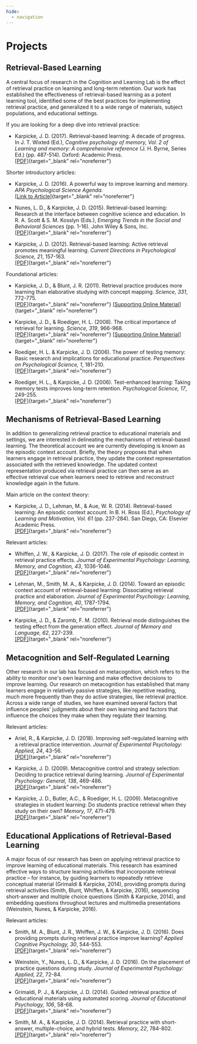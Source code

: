 ```yaml
---
hide:
  - navigation
---
```


# Projects

## Retrieval-Based Learning

A central focus of research in the Cognition and Learning Lab is the effect of retrieval practice on learning and long-term retention. Our work has established the effectiveness of retrieval-based learning as a potent learning tool, identified some of the best practices for implementing retrieval practice, and generalized it to a wide range of materials, subject populations, and educational settings.

If you are looking for a deep dive into retrieval practice:

- Karpicke, J. D. (2017). Retrieval-based learning: A decade of progress. In J. T. Wixted (Ed.), _Cognitive psychology of memory, Vol. 2 of Learning and memory: A comprehensive reference_ (J. H. Byrne, Series Ed.) (pp. 487-514). Oxford: Academic Press. <br>
  [[PDF]](http://learninglab.psych.purdue.edu/downloads/inpress_Karpicke_Retrieval_Based_Learning_Review.pdf){target="_blank" rel="noreferrer"}

Shorter introductory articles:

- Karpicke, J. D. (2016). A powerful way to improve learning and memory. _APA Psychological Science Agenda._ <br>
  [[Link to Article]](http://www.apa.org/science/about/psa/2016/06/learning-memory.aspx){target="_blank" rel="noreferrer"}

- Nunes, L. D., &amp; Karpicke, J. D. (2015). Retrieval-based learning: Research at the interface between cognitive science and education. In R. A. Scott &amp; S. M. Kosslyn (Eds.), _Emerging Trends in the Social and Behavioral Sciences_ (pp. 1-16). John Wiley &amp; Sons, Inc. <br>
  [[PDF]](http://learninglab.psych.purdue.edu/downloads/2015_Nunes_Karpicke_Emerging_Trends.pdf){target="_blank" rel="noreferrer"}

- Karpicke, J. D. (2012). Retrieval-based learning: Active retrieval promotes meaningful learning. _Current Directions in Psychological Science, 21_, 157-163. <br>
  [[PDF]](http://learninglab.psych.purdue.edu/downloads/2012_Karpicke_CDPS.pdf){target="_blank" rel="noreferrer"}

Foundational articles:

- Karpicke, J. D., &amp; Blunt, J. R. (2011). Retrieval practice produces more learning than elaborative studying with concept mapping. _Science, 331_, 772-775. <br>
  [[PDF]](http://learninglab.psych.purdue.edu/downloads/2011_Karpicke_Blunt_Science.pdf){target="_blank" rel="noreferrer"}
  [[Supporting Online Material]](http://learninglab.psych.purdue.edu/downloads/2011_Karpicke_Blunt_ScienceSupportingMaterial.pdf){target="_blank" rel="noreferrer"}

- Karpicke, J. D., &amp; Roediger, H. L. (2008). The critical importance of retrieval for learning. _Science, 319_, 966-968. <br>
  [[PDF]](http://learninglab.psych.purdue.edu/downloads/2008_Karpicke_Roediger_Science.pdf){target="_blank" rel="noreferrer"}
  [[Supporting Online Material]](http://learninglab.psych.purdue.edu/downloads/2008_Karpicke_Roediger_ScienceSupportingMaterial.pdf){target="_blank" rel="noreferrer"}

- Roediger, H. L. &amp; Karpicke, J. D. (2006). The power of testing memory: Basic research and implications for educational practice. _Perspectives on Psychological Science, 1_, 181-210. <br>
  [[PDF]](http://learninglab.psych.purdue.edu/downloads/2006_Roediger_Karpicke_Review.pdf){target="_blank" rel="noreferrer"}

- Roediger, H. L., &amp; Karpicke, J. D. (2006). Test-enhanced learning: Taking memory tests improves long-term retention. _Psychological Science, 17_, 249-255. <br>
  [[PDF]](http://learninglab.psych.purdue.edu/downloads/2006_Roediger_Karpicke_PsychSci.pdf){target="_blank" rel="noreferrer"}

## Mechanisms of Retrieval-Based Learning

In addition to generalizing retrieval practice to educational materials and settings, we are interested in delineating the mechanisms of retrieval-based learning. The theoretical account we are currently developing is known as the episodic context account. Briefly, the theory proposes that when learners engage in retrieval practice, they update the context representation associated with the retrieved knowledge. The updated context representation produced via retrieval practice can then serve as an effective retrieval cue when learners need to retrieve and reconstruct knowledge again in the future.

Main article on the context theory:

- Karpicke, J. D., Lehman, M., &amp; Aue, W. R. (2014). Retrieval-based learning: An episodic context account. In B. H. Ross (Ed.), _Psychology of Learning and Motivation, Vol. 61_ (pp. 237-284). San Diego, CA: Elsevier Academic Press. <br>
[[PDF]](http://learninglab.psych.purdue.edu/downloads/2014_Karpicke_Lehman_Aue_PLM.pdf){target="_blank" rel="noreferrer"}

Relevant articles:

- Whiffen, J. W., &amp; Karpicke, J. D. (2017). The role of episodic context in retrieval practice effects. _Journal of Experimental Psychology: Learning, Memory, and Cognition, 43_, 1036-1046. <br> [[PDF]](http://learninglab.psych.purdue.edu/downloads/inpress_Whiffen_Karpicke_JEPLMC.pdf){target="_blank" rel="noreferrer"}

- Lehman, M., Smith, M. A., &amp; Karpicke, J. D. (2014). Toward an episodic context account of retrieval-based learning: Dissociating retrieval practice and elaboration. _Journal of Experimental Psychology: Learning, Memory, and Cognition, 40_, 1787-1794. <br>
  [[PDF]](http://learninglab.psych.purdue.edu/downloads/2014_Lehman_Smith_Karpicke_JEPLMC.pdf){target="_blank" rel="noreferrer"}

- Karpicke, J. D., &amp; Zaromb, F. M. (2010). Retrieval mode distinguishes the testing effect from the generation effect. _Journal of Memory and Language, 62_, 227-239. <br>
  [[PDF]](http://learninglab.psych.purdue.edu/downloads/2010_Karpicke_Zaromb_JML.pdf){target="_blank" rel="noreferrer"}

## Metacognition and Self-Regulated Learning

Other research in our lab has focused on metacognition, which refers to the ability to monitor one's own learning and make effective decisions to improve learning. Our research on metacognition has established that many learners engage in relatively passive strategies, like repetitive reading, much more frequently than they do active strategies, like retrieval practice. Across a wide range of studies, we have examined several factors that influence peoples' judgments about their own learning and factors that influence the choices they make when they regulate their learning.

Relevant articles:

- Ariel, R., &amp; Karpicke, J. D. (2018). Improving self-regulated learning with a retrieval practice intervention. _Journal of Experimental Psychology: Applied, 24_, 43-56. <br>
  [[PDF]](http://learninglab.psych.purdue.edu/downloads/2018_Ariel_Karpicke_JEPA.pdf){target="_blank" rel="noreferrer"}

- Karpicke, J. D. (2009). Metacognitive control and strategy selection: Deciding to practice retrieval during learning. _Journal of Experimental Psychology: General, 138_, 469-486. <br>
  [[PDF]](http://learninglab.psych.purdue.edu/downloads/2009_Karpicke_JEPGeneral.pdf){target="_blank" rel="noreferrer"}

- Karpicke, J. D., Butler, A.C., &amp; Roediger, H. L. (2009). Metacognitive strategies in student learning: Do students practice retrieval when they study on their own? _Memory, 17_, 471-479. <br>
  [[PDF]](http://learninglab.psych.purdue.edu/downloads/2009_Karpicke_Butler_Roediger.pdf){target="_blank" rel="noreferrer"}

## Educational Applications of Retrieval-Based Learning

A major focus of our research has been on applying retrieval practice to improve learning of educational materials. This research has examined effective ways to structure learning activities that incorporate retrieval practice – for instance, by guiding learners to repeatedly retrieve conceptual material (Grimaldi & Karpicke, 2014), providing prompts during retrieval activities (Smith, Blunt, Whiffen, & Karpicke, 2016), sequencing short-answer and multiple choice questions (Smith & Karpicke, 2014), and embedding questions throughout lectures and multimedia presentations (Weinstein, Nunes, & Karpicke, 2016).

Relevant articles:

- Smith, M. A., Blunt, J. R., Whiffen, J. W., &amp; Karpicke, J. D. (2016). Does providing prompts during retrieval practice improve learning? _Applied Cognitive Psychology, 30_, 544-553. <br>
  [[PDF]](http://learninglab.psych.purdue.edu/downloads/2016_Smith_Blunt_Whiffen_Karpicke_ACP.pd){target="_blank" rel="noreferrer"}

- Weinstein, Y., Nunes, L. D., &amp; Karpicke, J. D. (2016). On the placement of practice questions during study. _Journal of Experimental Psychology: Applied, 22_, 72-84. <br>
  [[PDF]](http://learninglab.psych.purdue.edu/downloads/2016_Weinstein_Nunes_Karpicke_JEPA.pdf){target="_blank" rel="noreferrer"}

- Grimaldi, P. J., &amp; Karpicke, J. D. (2014). Guided retrieval practice of educational materials using automated scoring. _Journal of Educational Psychology, 106_, 58-68.<br>
  [[PDF]](http://learninglab.psych.purdue.edu/downloads/2014_Grimaldi_Karpicke_JEDP.pdf){target="_blank" rel="noreferrer"}

- Smith, M. A., &amp; Karpicke, J. D. (2014). Retrieval practice with short-answer, multiple-choice, and hybrid tests. _Memory, 22_, 784-802. <br>
  [[PDF]](http://learninglab.psych.purdue.edu/downloads/2014_Smith_Karpicke_Memory.pdf){target="_blank" rel="noreferrer"}
